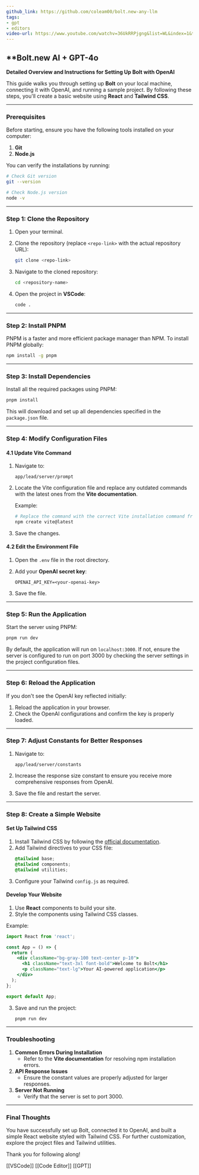 ```yaml
---
github_link: https://github.com/coleam00/bolt.new-any-llm
tags:
- gpt
- editors
video-url: https://www.youtube.com/watchv=36UkRRPjgng&list=WL&index=1&t=15s
---
```

## **Bolt.new AI + GPT-4o

**Detailed Overview and Instructions for Setting Up Bolt with OpenAI**

This guide walks you through setting up **Bolt** on your local machine, connecting it with OpenAI, and running a sample project. By following these steps, you'll create a basic website using **React** and **Tailwind CSS**.

---

### Prerequisites

Before starting, ensure you have the following tools installed on your computer:

1. **Git**
2. **Node.js**

You can verify the installations by running:

```bash
# Check Git version
git --version

# Check Node.js version
node -v
```

---

### Step 1: Clone the Repository

1. Open your terminal.
2. Clone the repository (replace `<repo-link>` with the actual repository URL):

   ```bash
   git clone <repo-link>
   ```

3. Navigate to the cloned repository:

   ```bash
   cd <repository-name>
   ```

4. Open the project in **VSCode**:

   ```bash
   code .
   ```

---

### Step 2: Install PNPM

PNPM is a faster and more efficient package manager than NPM. To install PNPM globally:

```bash
npm install -g pnpm
```

---

### Step 3: Install Dependencies

Install all the required packages using PNPM:

```bash
pnpm install
```

This will download and set up all dependencies specified in the `package.json` file.

---

### Step 4: Modify Configuration Files

#### 4.1 Update Vite Command

1. Navigate to:
   ```
   app/lead/server/prompt
   ```

2. Locate the Vite configuration file and replace any outdated commands with the latest ones from the **Vite documentation**.

   Example:

   ```bash
   # Replace the command with the correct Vite installation command from the docs
   npm create vite@latest
   ```

3. Save the changes.

#### 4.2 Edit the Environment File

1. Open the `.env` file in the root directory.
2. Add your **OpenAI secret key**:

   ```
   OPENAI_API_KEY=<your-openai-key>
   ```

3. Save the file.

---

### Step 5: Run the Application

Start the server using PNPM:

```bash
pnpm run dev
```

By default, the application will run on `localhost:3000`. If not, ensure the server is configured to run on port 3000 by checking the server settings in the project configuration files.

---

### Step 6: Reload the Application

If you don't see the OpenAI key reflected initially:

1. Reload the application in your browser.
2. Check the OpenAI configurations and confirm the key is properly loaded.

---

### Step 7: Adjust Constants for Better Responses

1. Navigate to:
   ```
   app/lead/server/constants
   ```

2. Increase the response size constant to ensure you receive more comprehensive responses from OpenAI.
3. Save the file and restart the server.

---

### Step 8: Create a Simple Website

#### Set Up Tailwind CSS

1. Install Tailwind CSS by following the [official documentation](https://tailwindcss.com/docs/installation).
2. Add Tailwind directives to your CSS file:
   ```css
   @tailwind base;
   @tailwind components;
   @tailwind utilities;
   ```
3. Configure your Tailwind `config.js` as required.

#### Develop Your Website

1. Use **React** components to build your site.
2. Style the components using Tailwind CSS classes.

Example:

```jsx
import React from 'react';

const App = () => {
  return (
    <div className="bg-gray-100 text-center p-10">
      <h1 className="text-3xl font-bold">Welcome to Bolt</h1>
      <p className="text-lg">Your AI-powered application</p>
    </div>
  );
};

export default App;
```

3. Save and run the project:
   ```bash
   pnpm run dev
   ```

---

### Troubleshooting

1. **Common Errors During Installation**
   - Refer to the **Vite documentation** for resolving npm installation errors.
2. **API Response Issues**
   - Ensure the constant values are properly adjusted for larger responses.
3. **Server Not Running**
   - Verify that the server is set to port 3000.

---

### Final Thoughts

You have successfully set up Bolt, connected it to OpenAI, and built a simple React website styled with Tailwind CSS. For further customization, explore the project files and Tailwind utilities.

Thank you for following along!

[[VSCode]]   [[Code Editor]]  [[GPT]]  